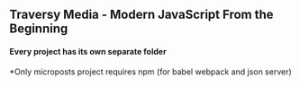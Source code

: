 ## Traversy Media - Modern JavaScript From the Beginning

#### Every project has its own separate folder

*Only microposts project requires npm (for babel webpack and json server)
